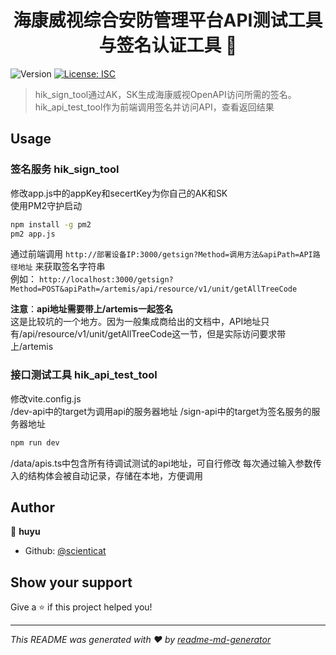 <h1 align="center">海康威视综合安防管理平台API测试工具与签名认证工具 👋</h1>
<p>
  <img alt="Version" src="https://img.shields.io/badge/version-1.0.0-blue.svg?cacheSeconds=2592000" />
  <a href="#" target="_blank">
    <img alt="License: ISC" src="https://img.shields.io/badge/License-ISC-yellow.svg" />
  </a>
</p>

> hik_sign_tool通过AK，SK生成海康威视OpenAPI访问所需的签名。  
> hik_api_test_tool作为前端调用签名并访问API，查看返回结果


## Usage
### 签名服务 hik_sign_tool

修改app.js中的appKey和secertKey为你自己的AK和SK  
使用PM2守护启动

```sh
npm install -g pm2
pm2 app.js
```

通过前端调用 `http://部署设备IP:3000/getsign?Method=调用方法&apiPath=API路径地址` 来获取签名字符串  
例如：
`http://localhost:3000/getsign?Method=POST&apiPath=/artemis/api/resource/v1/unit/getAllTreeCode`

**注意**：**api地址需要带上/artemis一起签名**  
这是比较坑的一个地方。因为一般集成商给出的文档中，API地址只有/api/resource/v1/unit/getAllTreeCode这一节，但是实际访问要求带上/artemis  

### 接口测试工具 hik_api_test_tool

修改vite.config.js  
/dev-api中的target为调用api的服务器地址
/sign-api中的target为签名服务的服务器地址

```sh
npm run dev
```

/data/apis.ts中包含所有待调试测试的api地址，可自行修改
每次通过输入参数传入的结构体会被自动记录，存储在本地，方便调用

## Author

👤 **huyu**

* Github: [@scienticat](https://github.com/scienticat)

## Show your support

Give a ⭐️ if this project helped you!

***
_This README was generated with ❤️ by [readme-md-generator](https://github.com/kefranabg/readme-md-generator)_
